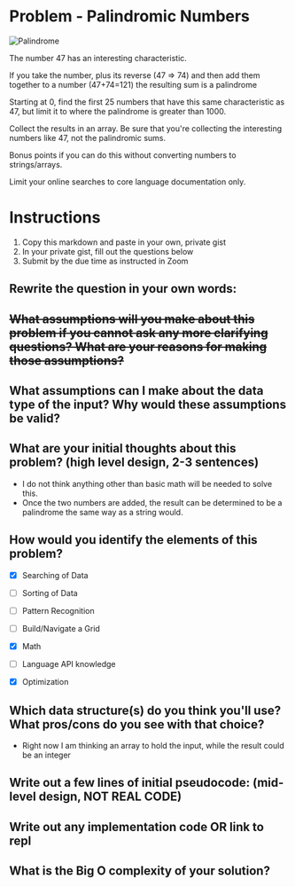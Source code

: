 # Problem - Palindromic Numbers
![Palindrome](https://media.giphy.com/media/xT5LMYqyIPJtjnjiHm/giphy.gif)

The number 47 has an interesting characteristic.

If you take the number, plus its reverse (47 => 74) and then add them together to a number (47+74=121) the resulting sum is a palindrome

Starting at 0, find the first 25 numbers that have this same characteristic as 47, but limit it to where the palindrome is greater than 1000.

Collect the results in an array. Be sure that you're collecting the interesting numbers like 47, not the palindromic sums.

Bonus points if you can do this without converting numbers to strings/arrays.

Limit your online searches to core language documentation only.

# Instructions

1. Copy this markdown and paste in your own, private gist
2. In your private gist, fill out the questions below
4. Submit by the due time as instructed in Zoom


##  Rewrite the question in your own words: 


## ~~What assumptions will you make about this problem if you cannot ask any more clarifying questions? What are your reasons for making those assumptions?~~

##  What assumptions can I make about the data type of the input?  Why would these assumptions be valid?    

###


## What are your initial thoughts about this problem? (high level design, 2-3 sentences)

- I do not think anything other than basic math will be needed to solve this.
- Once the two numbers are added, the result can be determined to be a palindrome the same way as a string would.



## How would you identify the elements of this problem?

- [x] Searching of Data
- [ ] Sorting of Data
- [ ] Pattern Recognition
- [ ] Build/Navigate a Grid
- [x] Math
- [ ] Language API knowledge
- [x] Optimization


## Which data structure(s) do you think you'll use? What pros/cons do you see with that choice?

- Right now I am thinking an array to hold the input, while the result could be an integer 


## Write out a few lines of initial pseudocode: (mid-level design, NOT REAL CODE)



## Write out any implementation code OR link to repl

## What is the Big O complexity of your solution?

